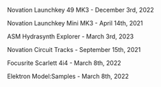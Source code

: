 Novation Launchkey 49 MK3 - December 3rd, 2022

Novation Launchkey Mini MK3 - April 14th, 2021

ASM Hydrasynth Explorer - March 3rd, 2023

Novation Circuit Tracks - September 15th, 2021

Focusrite Scarlett 4i4 - March 8th, 2022

Elektron Model:Samples - March 8th, 2022

